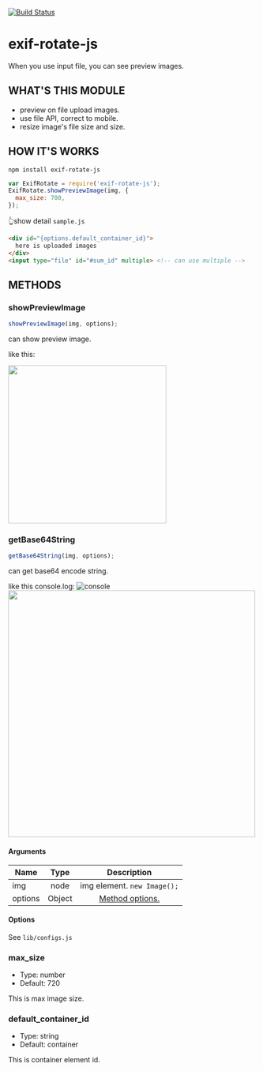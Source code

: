 [![Build Status](https://travis-ci.org/hanagejet/exif-rotate-js.svg?branch=master)](https://travis-ci.org/hanagejet/exif-rotate-js)

# exif-rotate-js

When you use input file, you can see preview images.

## WHAT'S THIS MODULE

- preview on file upload images.
- use file API, correct to mobile.
- resize image's file size and size.

## HOW IT'S WORKS

```
npm install exif-rotate-js
```

```js
var ExifRotate = require('exif-rotate-js');
ExifRotate.showPreviewImage(img, {
  max_size: 700,
});
```

👆show detail `sample.js`

```html
<div id="{options.default_container_id}">
  here is uploaded images
</div>
<input type="file" id="#sum_id" multiple> <!-- can use multiple -->
```

## METHODS

### showPreviewImage

```js
showPreviewImage(img, options);
```

can show preview image.

like this:

<img src="https://cloud.githubusercontent.com/assets/4067007/19226722/fc509f20-8e63-11e6-86a0-392a06ec887d.png" width="320">


### getBase64String

```js
getBase64String(img, options);
```

can get base64 encode string.

like this console.log:
![console](https://cloud.githubusercontent.com/assets/4067007/19226758/92e519fc-8e64-11e6-8fd4-20556ae6dbb8.png)
<img src="https://cloud.githubusercontent.com/assets/4067007/19226758/92e519fc-8e64-11e6-8fd4-20556ae6dbb8.png" width="500">


#### Arguments

| Name          | Type      | Description   |
| ------------- |:--------:|:-------------:|
| img           | node      | img element. `new Image();` |
| options       | Object    | [Method options.](#options) |

#### Options

See `lib/configs.js`

### max_size
- Type: number
- Default: 720

This is max image size.

### default_container_id
- Type: string
- Default: container

This is container element id.
